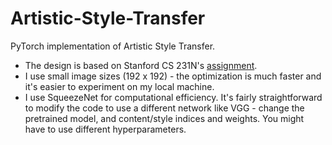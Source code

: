 # Artistic-Style-Transfer
PyTorch implementation of Artistic Style Transfer.

* The design is based on Stanford CS 231N's [assignment](http://cs231n.github.io/assignments2018/assignment3/).
* I use small image sizes (192 x 192) - the optimization is much faster and it's easier to experiment on my local machine.
* I use SqueezeNet for computational efficiency. It's fairly straightforward to modify the code to use a different network like VGG - change the pretrained model, and content/style indices and weights. You might have to use different hyperparameters.
